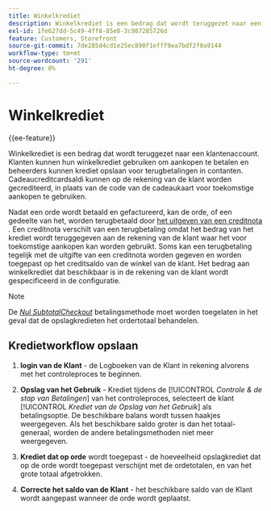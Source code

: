 ```yaml
---
title: Winkelkrediet
description: Winkelkrediet is een bedrag dat wordt teruggezet naar een klantenrekening en kan worden gebruikt voor aankopen of voor terugbetalingen.
exl-id: 1fe627dd-5c49-4ff8-85e0-3c987285726d
feature: Customers, Storefront
source-git-commit: 7de285d4cd1e25ec890f1efff9ea7bdf2f0a9144
workflow-type: tm+mt
source-wordcount: '291'
ht-degree: 0%

---
```


# Winkelkrediet

{{ee-feature}}

Winkelkrediet is een bedrag dat wordt teruggezet naar een klantenaccount. Klanten kunnen hun winkelkrediet gebruiken om aankopen te betalen en beheerders kunnen krediet opslaan voor terugbetalingen in contanten. Cadeaucreditcardsaldi kunnen op de rekening van de klant worden gecrediteerd, in plaats van de code van de cadeaukaart voor toekomstige aankopen te gebruiken.

Nadat een orde wordt betaald en gefactureerd, kan de orde, of een gedeelte van het, worden terugbetaald door [ het uitgeven van een creditnota ](../stores-purchase/credit-memo-create.md). Een creditnota verschilt van een terugbetaling omdat het bedrag van het krediet wordt teruggegeven aan de rekening van de klant waar het voor toekomstige aankopen kan worden gebruikt. Soms kan een terugbetaling tegelijk met de uitgifte van een creditnota worden gegeven en worden toegepast op het creditsaldo van de winkel van de klant. Het bedrag aan winkelkrediet dat beschikbaar is in de rekening van de klant wordt gespecificeerd in de configuratie.

>[!NOTE]
>
>De [_Nul SubtotalCheckout_](../stores-purchase/zero-subtotal-checkout.md) betalingsmethode moet worden toegelaten in het geval dat de opslagkredieten het ordertotaal behandelen.

## Kredietworkflow opslaan

1. **login van de Klant** - de Logboeken van de Klant in rekening alvorens met het controleproces te beginnen.

1. **Opslag van het Gebruik** - Krediet tijdens de [!UICONTROL _Controle &amp; de stap van Betalingen_] van het controleproces, selecteert de klant [!UICONTROL _Krediet van de Opslag van het Gebruik_] als betalingsoptie. De beschikbare balans wordt tussen haakjes weergegeven. Als het beschikbare saldo groter is dan het totaal-generaal, worden de andere betalingsmethoden niet meer weergegeven.

1. **Krediet dat op orde** wordt toegepast - de hoeveelheid opslagkrediet dat op de orde wordt toegepast verschijnt met de ordetotalen, en van het grote totaal afgetrokken.

1. **Correcte het saldo van de Klant** - het beschikbare saldo van de Klant wordt aangepast wanneer de orde wordt geplaatst.
